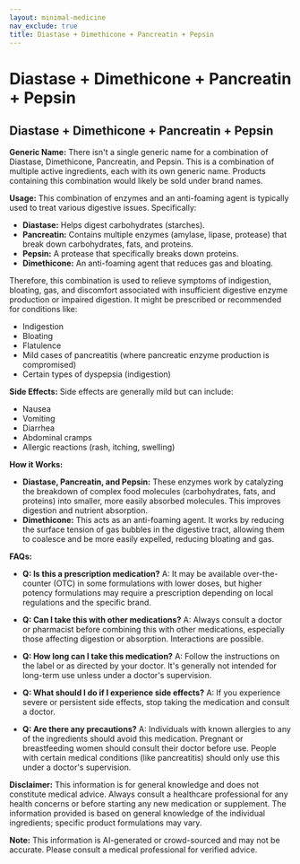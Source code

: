 ```yaml
---
layout: minimal-medicine
nav_exclude: true
title: Diastase + Dimethicone + Pancreatin + Pepsin
---
```


# Diastase + Dimethicone + Pancreatin + Pepsin

## Diastase + Dimethicone + Pancreatin + Pepsin

**Generic Name:**  There isn't a single generic name for a combination of Diastase, Dimethicone, Pancreatin, and Pepsin.  This is a combination of multiple active ingredients, each with its own generic name.  Products containing this combination would likely be sold under brand names.

**Usage:** This combination of enzymes and an anti-foaming agent is typically used to treat various digestive issues.  Specifically:

* **Diastase:**  Helps digest carbohydrates (starches).
* **Pancreatin:** Contains multiple enzymes (amylase, lipase, protease) that break down carbohydrates, fats, and proteins.
* **Pepsin:**  A protease that specifically breaks down proteins.
* **Dimethicone:** An anti-foaming agent that reduces gas and bloating.

Therefore, this combination is used to relieve symptoms of indigestion, bloating, gas, and discomfort associated with insufficient digestive enzyme production or impaired digestion. It might be prescribed or recommended for conditions like:

* Indigestion
* Bloating
* Flatulence
* Mild cases of pancreatitis (where pancreatic enzyme production is compromised)
* Certain types of dyspepsia (indigestion)


**Side Effects:** Side effects are generally mild but can include:

* Nausea
* Vomiting
* Diarrhea
* Abdominal cramps
* Allergic reactions (rash, itching, swelling)


**How it Works:**

* **Diastase, Pancreatin, and Pepsin:** These enzymes work by catalyzing the breakdown of complex food molecules (carbohydrates, fats, and proteins) into smaller, more easily absorbed molecules. This improves digestion and nutrient absorption.
* **Dimethicone:** This acts as an anti-foaming agent. It works by reducing the surface tension of gas bubbles in the digestive tract, allowing them to coalesce and be more easily expelled, reducing bloating and gas.


**FAQs:**

* **Q: Is this a prescription medication?** A:  It may be available over-the-counter (OTC) in some formulations with lower doses, but higher potency formulations may require a prescription depending on local regulations and the specific brand.

* **Q:  Can I take this with other medications?** A:  Always consult a doctor or pharmacist before combining this with other medications, especially those affecting digestion or absorption. Interactions are possible.

* **Q: How long can I take this medication?** A:  Follow the instructions on the label or as directed by your doctor.  It's generally not intended for long-term use unless under a doctor's supervision.

* **Q: What should I do if I experience side effects?** A: If you experience severe or persistent side effects, stop taking the medication and consult a doctor.

* **Q:  Are there any precautions?** A: Individuals with known allergies to any of the ingredients should avoid this medication.  Pregnant or breastfeeding women should consult their doctor before use.  People with certain medical conditions (like pancreatitis) should only use this under a doctor's supervision.


**Disclaimer:** This information is for general knowledge and does not constitute medical advice.  Always consult a healthcare professional for any health concerns or before starting any new medication or supplement.  The information provided is based on general knowledge of the individual ingredients; specific product formulations may vary.


**Note:** This information is AI-generated or crowd-sourced and may not be accurate. Please consult a medical professional for verified advice.